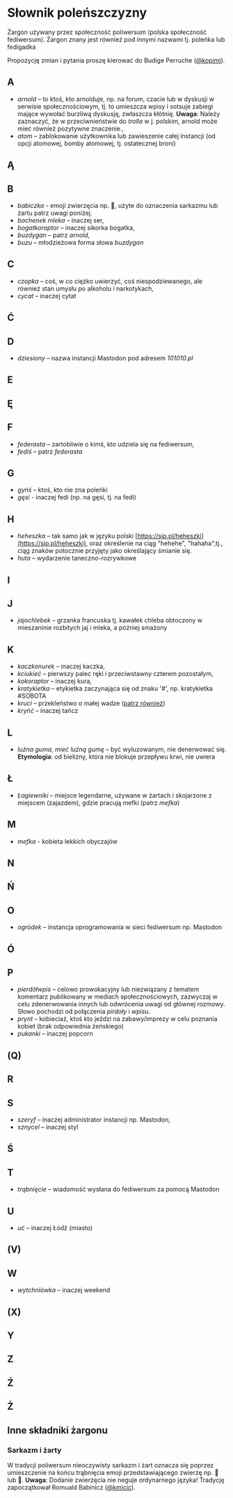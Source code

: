 # Słownik poleńszczyzny

Żargon używany przez społeczność poliwersum (polska społeczność fediwersum). Żargon znany jest również pod innymi nazwami tj. poleńka lub fedigadka

Propozycję zmian i pytania proszę kierować do Budige Perruche ([@kopimi](https://pl.fediverse.pl/@kopimi)).


## A

* *arnold* – to ktoś, kto arnolduje, np. na forum, czacie lub w dyskusji w serwisie społecznościowym, tj. to umieszcza wpisy i sotsuje zabiegi mające wywołać burzliwą dyskusję, zwłaszcza kłótnię. **Uwaga**: Należy zaznaczyć, że w przeciwnieństwie do *trolla* w j. polskim, arnold może mieć również pozytywne znaczenie.,
* *atom* – zablokowanie użytkownika lub zawieszenie całej instancji (od opcji atomowej, bomby atomowej, tj. ostatecznej broni)

## Ą



## B
* *babiczka* - emoji zwierzęcia np. 🦆, użyte do oznaczenia sarkazmu lub żartu patrz uwagi poniżej.
* *bochenek mleka* – inaczej ser,
* *bogatkoraptor* – inaczej sikorka bogatka,
* *buzdygan* – patrz *arnold*,
* *buzu* – młodzieżowa forma słowa *buzdygan*

## C


* *czopka* – coś, w co ciężko uwierzyć, coś niespodziewanego, ale również stan umysłu po alkoholu i narkotykach,
* *cycat* – inaczej cytat

## Ć



## D

* *dziesiony* – nazwa instancji Mastodon pod adresem *101010.pl* 

## E



## Ę



## F

* *federasta* – zartobliwie o kimś, kto udziela się na fediwersum,
* *fediś* – patrz *federasta*


## G


* *gyńś* – ktoś, kto nie zna poleńki
* *gęsi* - inaczej fedi (np. na gęsi, tj. na fedi)


## H

* *heheszka* – tak samo jak w języku polski [https://sjp.pl/heheszki](https://sjp.pl/heheszki), oraz określenie na ciąg "hehehe", "hahaha",tj., ciąg znaków potocznie przyjęty jako określający śmianie się.
* *huta* – wydarzenie taneczno-rozrywkowe


## I



## J


* *jajochlebek* – grzanka francuska tj. kawałek chleba obtoczony w mieszaninie rozbitych jaj i mleka, a później smażony


## K

* *kaczkonurek* – inaczej kaczka,
* *kciukieć* – pierwszy palec ręki i przeciwstawny czterem pozostałym,
* *kokoraptor* – inaczej kura,
* *kratykietka* – etykietka zaczynająca się od znaku '#', np. kratykietka #SOBOTA
* *kruci* – przekleństwo o małej wadze ([patrz również](https://sjp.pwn.pl/mlodziezowe-slowo-roku/haslo/kruci;6368877.html))
* *kryńć* – inaczej tańcz


## L

* *luźna guma*, *mieć luźną gumę* – być wyluzowanym, nie denerwować się. **Etymologia**: od bielizny, która nie blokuje przepływu krwi, nie uwiera

## Ł

* *Łagiewniki* – miejsce legendarne, używane w żartach i skojarzone z miejscem (zajazdem), gdzie pracują mefki (patrz *mefka*)

## M

* *mefka* - kobieta lekkich obyczajów

## N



## Ń



## O

* *ogródek* – instancja oprogramowania w sieci fediwersum np. Mastodon

## Ó



## P

* *pierdółwpis* – celowo prowokacyjny lub niezwiązany z tematem komentarz publikowany w mediach społecznościowych, zazwyczaj w celu zdenerwowania innych lub odwrócenia uwagi od głównej rozmowy. Słowo pochodzi od połączenia *pirdoły* i *wpisu*.
*  *prynt* – kobieciaż, ktoś kto jeździ na zabawy/imprezy w celu poznania kobiet (brak odpowiednia żeńskiego)
* *pukanki* – inaczej popcorn

## (Q)



## R



## S

* *szeryf* – inaczej administrator instancji np. Mastodon,
* *sznycel* – inaczej styl


## Ś


## T


* *trąbnięcie* – wiadomość wysłana do fediwersum za pomocą Mastodon


## U
* *uć* – inaczej Łódź (miasto)

## (V)


## W
* *wytchniówka* – inaczej weekend

## (X)


## Y


## Z


## Ź


## Ż



## Inne składniki żargonu

### Sarkazm i żarty

W tradycji poliwersum nieoczywisty sarkazm i żart oznacza się poprzez umieszczenie na końcu trąbnięcia emoji przedstawiającego zwierzę np. 🦆 lub 🐴. **Uwaga**: Dodanie zwierzęcia nie neguje ordynarnego języka! Tradycję zapoczątkował Romuald Babinicz ([@kmicic](https://qoto.org/@kmic)).
